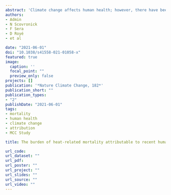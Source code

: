 ```yaml
---
abstract: 'Climate change affects human health; however, there have been no large-scale, systematic efforts to quantify the heat-related human health impacts that have already occurred due to climate change. Here, we use empirical data from 732 locations in 43 countries to estimate the mortality burdens associated with the additional heat exposure that has resulted from recent human-induced warming, during the period 1991–2018. Across all study countries, we find that 37.0% (range 20.5–76.3%) of warm-season heat-related deaths can be attributed to anthropogenic climate change and that increased mortality is evident on every continent. Burdens varied geographically but were of the order of dozens to hundreds of deaths per year in many locations. Our findings support the urgent need for more ambitious mitigation and adaptation strategies to minimize the public health impacts of climate change.'
authors:
- Admin
- N Scovronick
- F Sera
- D Royé
- et al

date: "2021-06-01"
doi: "10.1038/s41558-021-01058-x"
featured: true
image:
  caption: ''
  focal_point: ""
  preview_only: false
projects: []
publication: '*Nature Climate Change, 182*'
publication_short: ""
publication_types:
- "2"
publishDate: "2021-06-01"
tags:
- mortality
- human health
- climate change
- attribution
- MCC Study

title: The burden of heat-related mortality attributable to recent human-induced climate change

url_code: 
url_dataset: ""
url_pdf: 
url_poster: ""
url_project: ""
url_slides: ""
url_source: ""
url_video: ""
---
```


